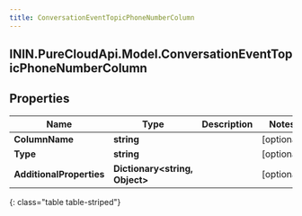 ```yaml
---
title: ConversationEventTopicPhoneNumberColumn
---
```

## ININ.PureCloudApi.Model.ConversationEventTopicPhoneNumberColumn

## Properties

|Name | Type | Description | Notes|
|------------ | ------------- | ------------- | -------------|
| **ColumnName** | **string** |  | [optional] |
| **Type** | **string** |  | [optional] |
| **AdditionalProperties** | **Dictionary&lt;string, Object&gt;** |  | [optional] |
{: class="table table-striped"}


